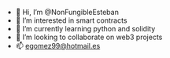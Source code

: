 - 👋 Hi, I’m @NonFungibleEsteban
- 👀 I’m interested in smart contracts
- 🌱 I’m currently learning python and solidity
- 💞️ I’m looking to collaborate on web3 projects
- 📫 egomez99@hotmail.es
